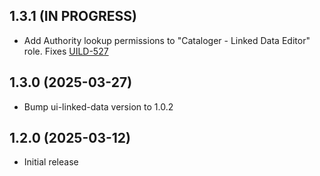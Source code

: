 ## 1.3.1 (IN PROGRESS)
* Add Authority lookup permissions to "Cataloger - Linked Data Editor" role. Fixes [UILD-527]

[UILD-527]: https://folio-org.atlassian.net/browse/UILD-527

## 1.3.0 (2025-03-27)
* Bump ui-linked-data version to 1.0.2

## 1.2.0 (2025-03-12)
* Initial release
